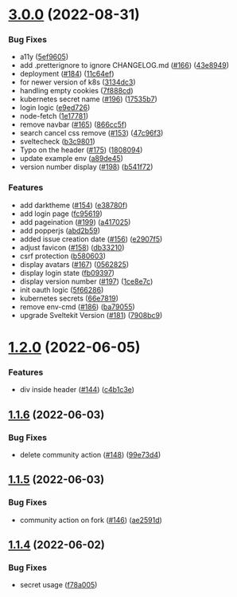 # [3.0.0](https://github.com/Michael-Obele/good-first-issue-finder/compare/v1.2.0...v3.0.0) (2022-08-31)


### Bug Fixes

* a11y ([5ef9605](https://github.com/Michael-Obele/good-first-issue-finder/commit/5ef96054174dc1e1d6bfe2101251def20c74f85f))
* add .pretterignore to ignore CHANGELOG.md ([#166](https://github.com/Michael-Obele/good-first-issue-finder/issues/166)) ([43e8949](https://github.com/Michael-Obele/good-first-issue-finder/commit/43e89492455f56f0b92c5e1fa36f914195e21cee))
* deployment ([#184](https://github.com/Michael-Obele/good-first-issue-finder/issues/184)) ([11c64ef](https://github.com/Michael-Obele/good-first-issue-finder/commit/11c64ef2b6ffcb7b787f1b50674b14d8052ae4ef))
* for newer version of k8s ([3134dc3](https://github.com/Michael-Obele/good-first-issue-finder/commit/3134dc38883086dcb8b8db0aadde61a6e2e2adf9))
* handling empty cookies ([7f888cd](https://github.com/Michael-Obele/good-first-issue-finder/commit/7f888cd44597be038008de337157f50c4c9f38ae))
* kubernetes secret name ([#196](https://github.com/Michael-Obele/good-first-issue-finder/issues/196)) ([17535b7](https://github.com/Michael-Obele/good-first-issue-finder/commit/17535b7d8b081c3e8e9bcb98f5fa5a6db519ac02))
* login logic ([e9ed726](https://github.com/Michael-Obele/good-first-issue-finder/commit/e9ed726395575fa4b9e2018d4af733df5a418e1d))
* node-fetch ([1e17781](https://github.com/Michael-Obele/good-first-issue-finder/commit/1e17781e9a39136bab8de553f6d84e5ca5dc1daf))
* remove navbar ([#165](https://github.com/Michael-Obele/good-first-issue-finder/issues/165)) ([866cc5f](https://github.com/Michael-Obele/good-first-issue-finder/commit/866cc5f8b55c69415782c2ca6a91c42609676303))
* search cancel css remove ([#153](https://github.com/Michael-Obele/good-first-issue-finder/issues/153)) ([47c96f3](https://github.com/Michael-Obele/good-first-issue-finder/commit/47c96f390750db47872b84e199c74fc951971d2d))
* sveltecheck ([b3c9801](https://github.com/Michael-Obele/good-first-issue-finder/commit/b3c9801b18ea1fd9f7e72c6cea3cf6bf571e412b))
* Typo on the header ([#175](https://github.com/Michael-Obele/good-first-issue-finder/issues/175)) ([1808094](https://github.com/Michael-Obele/good-first-issue-finder/commit/18080948f89a5d89605b1ee57b2a33170b012d9f))
* update example env ([a89de45](https://github.com/Michael-Obele/good-first-issue-finder/commit/a89de45491417212b4d6ea88ddbdef11a6094834))
* version number display ([#198](https://github.com/Michael-Obele/good-first-issue-finder/issues/198)) ([b541f72](https://github.com/Michael-Obele/good-first-issue-finder/commit/b541f7288ae9550ccf4ec0eee95d4bbe41aab178))


### Features

* add darktheme ([#154](https://github.com/Michael-Obele/good-first-issue-finder/issues/154)) ([e38780f](https://github.com/Michael-Obele/good-first-issue-finder/commit/e38780f2ae0eaf668c62aae136b738be7214248d))
* add login page ([fc95619](https://github.com/Michael-Obele/good-first-issue-finder/commit/fc956190b990e96230e458d337e3a985a26c0747))
* add pageination ([#199](https://github.com/Michael-Obele/good-first-issue-finder/issues/199)) ([a417025](https://github.com/Michael-Obele/good-first-issue-finder/commit/a41702594358ccdbcb96f2607ccf529d58cb70f0))
* add popperjs ([abd2b59](https://github.com/Michael-Obele/good-first-issue-finder/commit/abd2b599ccd3e718c01d44abc2ff11f46d689a80))
* added issue creation date ([#156](https://github.com/Michael-Obele/good-first-issue-finder/issues/156)) ([e2907f5](https://github.com/Michael-Obele/good-first-issue-finder/commit/e2907f50db909d21c8a2546cafbf93692101afb8))
* adjust favicon ([#158](https://github.com/Michael-Obele/good-first-issue-finder/issues/158)) ([db33210](https://github.com/Michael-Obele/good-first-issue-finder/commit/db332100f63cc4e9ea2059186fabf3ada20f8892))
* csrf protection ([b580603](https://github.com/Michael-Obele/good-first-issue-finder/commit/b5806036f273ecdb61d5ba202c1b9b62a940cbc9))
* display avatars ([#167](https://github.com/Michael-Obele/good-first-issue-finder/issues/167)) ([0562825](https://github.com/Michael-Obele/good-first-issue-finder/commit/05628250269bdfafe9102fc5f2c75103a6bded3e))
* display login state ([fb09397](https://github.com/Michael-Obele/good-first-issue-finder/commit/fb09397b57396d2ee6a6fb88ebd9bc78bab7fdf2))
* display version number ([#197](https://github.com/Michael-Obele/good-first-issue-finder/issues/197)) ([1ce8e7c](https://github.com/Michael-Obele/good-first-issue-finder/commit/1ce8e7ccd19b14d858675ed6c3b7a82596c494aa))
* init oauth logic ([5f66286](https://github.com/Michael-Obele/good-first-issue-finder/commit/5f66286151a598e5f5634255ac36ff9c65d9075a))
* kubernetes secrets ([66e7819](https://github.com/Michael-Obele/good-first-issue-finder/commit/66e7819423387d31e82edf1bb059ed18d462f505))
* remove env-cmd ([#186](https://github.com/Michael-Obele/good-first-issue-finder/issues/186)) ([ba79055](https://github.com/Michael-Obele/good-first-issue-finder/commit/ba79055e265ad0746900d5eec4b0927f962c0c21))
* upgrade Sveltekit Version ([#181](https://github.com/Michael-Obele/good-first-issue-finder/issues/181)) ([7908bc9](https://github.com/Michael-Obele/good-first-issue-finder/commit/7908bc9ac63c964fe78a32e0ca2a3e86d49a725d))



# [1.2.0](https://github.com/Michael-Obele/good-first-issue-finder/compare/v1.1.6...v1.2.0) (2022-06-05)


### Features

* div inside header ([#144](https://github.com/Michael-Obele/good-first-issue-finder/issues/144)) ([c4b1c3e](https://github.com/Michael-Obele/good-first-issue-finder/commit/c4b1c3e1cf7cbcc5689696264855e5dce8c85f98))



## [1.1.6](https://github.com/Michael-Obele/good-first-issue-finder/compare/v1.1.5...v1.1.6) (2022-06-03)


### Bug Fixes

* delete community action ([#148](https://github.com/Michael-Obele/good-first-issue-finder/issues/148)) ([99e73d4](https://github.com/Michael-Obele/good-first-issue-finder/commit/99e73d467052b4e5f67bb04261b5c8be72f66486))



## [1.1.5](https://github.com/Michael-Obele/good-first-issue-finder/compare/v1.1.4...v1.1.5) (2022-06-03)


### Bug Fixes

* community action on fork ([#146](https://github.com/Michael-Obele/good-first-issue-finder/issues/146)) ([ae2591d](https://github.com/Michael-Obele/good-first-issue-finder/commit/ae2591d5f91aaf3425b4a5a5aa99cac3b673dd38))



## [1.1.4](https://github.com/Michael-Obele/good-first-issue-finder/compare/v1.1.3...v1.1.4) (2022-06-02)


### Bug Fixes

* secret usage ([f78a005](https://github.com/Michael-Obele/good-first-issue-finder/commit/f78a005956b74a8ff28e0393cd71421933d69195))



